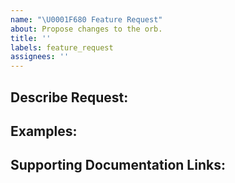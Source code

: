 ```yaml
---
name: "\U0001F680 Feature Request"
about: Propose changes to the orb.
title: ''
labels: feature_request
assignees: ''
---
```


## Describe Request:

## Examples:

## Supporting Documentation Links:
